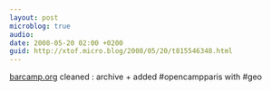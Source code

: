 ```yaml
---
layout: post
microblog: true
audio: 
date: 2008-05-20 02:00 +0200
guid: http://xtof.micro.blog/2008/05/20/t815546348.html
---
```

[barcamp.org](http://barcamp.org) cleaned : archive + added #opencampparis with #geo
